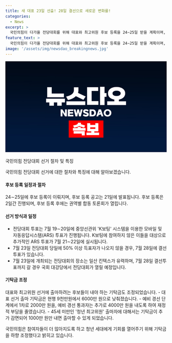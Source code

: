 ```yaml
---
title: 새 대표 23일 선출! 28일 결선으로 새로운 변화를!
categories:
  - News
excerpt: >
  국민의힘이 다가올 전당대회를 위해 대표와 최고위원 후보 등록을 24∼25일 받을 계획이며, 기탁금도 하향 조정되었다. 후보 등록 후에는 투표 과정을 거쳐 대표와 최고위원을 결정할 예정이다. 전당대회는 7월 23일에 열리고, 결선 투표가 필요한 경우 7월 28일에 실시된다. 기탁금은 대표 선거 출마자는 6000만 원, 예비 경선 통과자는 추가로 4000만 원을 내야하며, 청년 최고위원 출마 자격자는 추가 감면을 받을 수 있다. 이에 대한 결정 이유로 다수 참여와 청년 세대에 대한 기회 부여가 언급되었다.
feature_text: >
  국민의힘이 다가올 전당대회를 위해 대표와 최고위원 후보 등록을 24∼25일 받을 계획이며, 기탁금도 하향 조정되었다. 후보 등록 후에는 투표 과정을 거쳐 대표와 최고위원을 결정할 예정이다. 전당대회는 7월 23일에 열리고, 결선 투표가 필요한 경우 7월 28일에 실시된다. 기탁금은 대표 선거 출마자는 6000만 원, 예비 경선 통과자는 추가로 4000만 원을 내야하며, 청년 최고위원 출마 자격자는 추가 감면을 받을 수 있다. 이에 대한 결정 이유로 다수 참여와 청년 세대에 대한 기회 부여가 언급되었다.
image: '/assets/img/newsdao_breakingnews.jpg'
---
```


<p><img src="/assets/img/newsdao_breakingnews.jpg" alt="firstkoreanews 속보" /></p>

<p>국민의힘 전당대회 선거 절차 및 특징</p>

<p>국민의힘 전당대회 선거에 대한 절차와 특징에 대해 알아보겠습니다. </p>

<h4>후보 등록 일정과 절차</h4>

<p>24∼25일에 후보 등록이 이뤄지며, 후보 등록 공고는 21일에 발표됩니다. 후보 등록은 2일간 진행되며, 후보 등록 후에는 권역별 합동 토론회가 열립니다.</p>

<h4>선거 방식과 일정</h4>

<ul>
<li>전당대회 투표는 7월 19∼20일에 중앙선관위 'K보팅' 시스템을 이용한 모바일 및 자동응답시스템(ARS) 투표가 진행됩니다. K보팅에 참여하지 않은 이들을 대상으로 추가적인 ARS 투표가 7월 21∼22일에 실시됩니다.</li>
<li>7월 23일 전당대회 당일에 50% 이상 득표자가 나오지 않을 경우, 7월 28일에 결선 투표가 있습니다. </li>
<li>7월 23일에 개최되는 전당대회의 장소는 일산 킨텍스가 유력하며, 7월 28일 결선투표까지 갈 경우 국회 대강당에서 전당대회가 열릴 예정입니다.</li>
</ul>

<h4>기탁금 조정</h4>

<p>대표와 최고위원 선거에 출마하려는 후보들이 내야 하는 기탁금도 조정되었습니다. 
- 대표 선거 출마 기탁금은 현행 9천만원에서 6000만 원으로 낮춰졌습니다.
- 예비 경선 단계에서 1차로 2000만 원을, 예비 경선 통과자는 추가로 4000만 원을 내도록 하여 재정적 부담을 줄였습니다.
- 45세 미만인 '청년 최고위원' 출마자에 대해서는 기탁금이 추가 감면되어 1000만 원만 내면 출마할 수 있게 되었습니다.</p>

<p>국민의힘은 참여자들이 더 많아지도록 하고 청년 세대에게 기회를 열어주기 위해 기탁금을 하향 조정했다고 밝히고 있습니다.</p>

